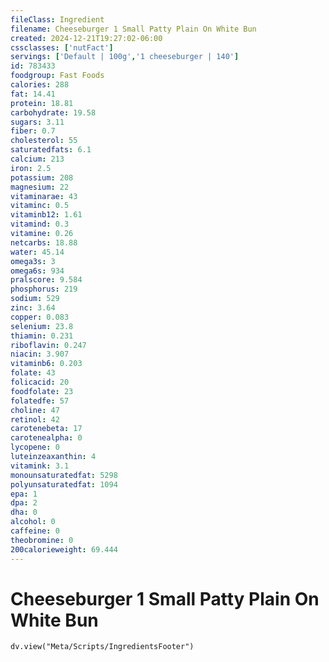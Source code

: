 ```yaml
---
fileClass: Ingredient
filename: Cheeseburger 1 Small Patty Plain On White Bun
created: 2024-12-21T19:27:02-06:00
cssclasses: ['nutFact']
servings: ['Default | 100g','1 cheeseburger | 140']
id: 783433
foodgroup: Fast Foods
calories: 288
fat: 14.41
protein: 18.81
carbohydrate: 19.58
sugars: 3.11
fiber: 0.7
cholesterol: 55
saturatedfats: 6.1
calcium: 213
iron: 2.5
potassium: 208
magnesium: 22
vitaminarae: 43
vitaminc: 0.5
vitaminb12: 1.61
vitamind: 0.3
vitamine: 0.26
netcarbs: 18.88
water: 45.14
omega3s: 3
omega6s: 934
pralscore: 9.584
phosphorus: 219
sodium: 529
zinc: 3.64
copper: 0.083
selenium: 23.8
thiamin: 0.231
riboflavin: 0.247
niacin: 3.907
vitaminb6: 0.203
folate: 43
folicacid: 20
foodfolate: 23
folatedfe: 57
choline: 47
retinol: 42
carotenebeta: 17
carotenealpha: 0
lycopene: 0
luteinzeaxanthin: 4
vitamink: 3.1
monounsaturatedfat: 5298
polyunsaturatedfat: 1094
epa: 1
dpa: 2
dha: 0
alcohol: 0
caffeine: 0
theobromine: 0
200calorieweight: 69.444
---
```


# Cheeseburger 1 Small Patty Plain On White Bun

```dataviewjs
dv.view("Meta/Scripts/IngredientsFooter")
```